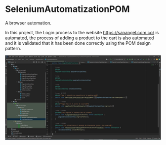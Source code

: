 # SeleniumAutomatizationPOM
A browser automation.

In this project, the Login process to the website https://sanangel.com.co/ is automated, the process of adding a product to the cart is also automated and it is validated that it has been done correctly using the POM design pattern.

![alt text](https://github.com/YeinerCassiani/SeleniumAutomatizationPOM/blob/master/src/Imagenes/Captura.png)
